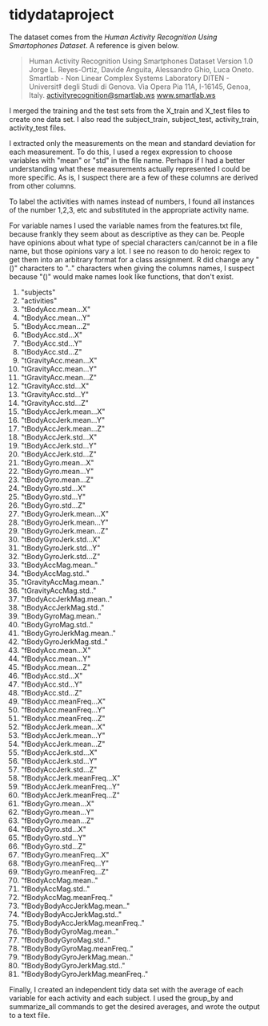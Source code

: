 # tidydataproject

The dataset comes from the *Human Activity Recognition Using Smartophones Dataset*.  A reference is given below.

>Human Activity Recognition Using Smartphones Dataset Version 1.0
>Jorge L. Reyes-Ortiz, Davide Anguita, Alessandro Ghio, Luca Oneto.
>Smartlab - Non Linear Complex Systems Laboratory
>DITEN - Universit‡ degli Studi di Genova.
>Via Opera Pia 11A, I-16145, Genoa, Italy.
>activityrecognition@smartlab.ws
>www.smartlab.ws

I merged the training and the test sets from the X_train and X_test files to create one data set. I also read the subject_train, subject_test, activity_train, activity_test files. 

I extracted only the measurements on the mean and standard deviation for each measurement.  To do this, I used a regex expression to choose variables with "mean" or "std" in the file name.  Perhaps if I had a better understanding what these measurements actually represented I could be more specific.  As is, I suspect there are a few of these columns are derived from other columns.  

To label the activities with names instead of numbers, I found all instances of the number 1,2,3, etc and substituted in the appropriate activity name.

For variable names I used the variable names from the features.txt file, because frankly they seem about as descriptive as they can be.  People have opinions about what type of special characters can/cannot be in a file name, but those opinions vary a lot. I see no reason to do heroic regex to get them into an arbitrary format for a class assignment.  R did change any "()" characters to ".." characters when giving the columns names, I suspect because "()" would make names look like functions, that don't exist.

1.  "subjects"
2.  "activities"
3.  "tBodyAcc.mean...X"
4.  "tBodyAcc.mean...Y"
5.  "tBodyAcc.mean...Z"
6.  "tBodyAcc.std...X"
7.  "tBodyAcc.std...Y"
8.  "tBodyAcc.std...Z"
9.  "tGravityAcc.mean...X"
10. "tGravityAcc.mean...Y"
11. "tGravityAcc.mean...Z"
12. "tGravityAcc.std...X"
13. "tGravityAcc.std...Y"
14. "tGravityAcc.std...Z"
15. "tBodyAccJerk.mean...X"
16. "tBodyAccJerk.mean...Y"
17. "tBodyAccJerk.mean...Z"
18. "tBodyAccJerk.std...X"
19. "tBodyAccJerk.std...Y"
20. "tBodyAccJerk.std...Z"
21. "tBodyGyro.mean...X"
22. "tBodyGyro.mean...Y"
23. "tBodyGyro.mean...Z"
24. "tBodyGyro.std...X"
25. "tBodyGyro.std...Y"
26. "tBodyGyro.std...Z"
27. "tBodyGyroJerk.mean...X"
28. "tBodyGyroJerk.mean...Y"
29. "tBodyGyroJerk.mean...Z"
30. "tBodyGyroJerk.std...X"
31. "tBodyGyroJerk.std...Y"
32. "tBodyGyroJerk.std...Z"
33. "tBodyAccMag.mean.."
34. "tBodyAccMag.std.."
35. "tGravityAccMag.mean.."
36. "tGravityAccMag.std.."
37. "tBodyAccJerkMag.mean.."
38. "tBodyAccJerkMag.std.."
39. "tBodyGyroMag.mean.."
40. "tBodyGyroMag.std.."
41. "tBodyGyroJerkMag.mean.."
42. "tBodyGyroJerkMag.std.."
43. "fBodyAcc.mean...X"
44. "fBodyAcc.mean...Y"
45. "fBodyAcc.mean...Z"
46. "fBodyAcc.std...X"
47. "fBodyAcc.std...Y"
48. "fBodyAcc.std...Z"
49. "fBodyAcc.meanFreq...X"
50. "fBodyAcc.meanFreq...Y"
51. "fBodyAcc.meanFreq...Z"
52. "fBodyAccJerk.mean...X"
53. "fBodyAccJerk.mean...Y"
54. "fBodyAccJerk.mean...Z"
55. "fBodyAccJerk.std...X"
56. "fBodyAccJerk.std...Y"
57. "fBodyAccJerk.std...Z"
58. "fBodyAccJerk.meanFreq...X"
59. "fBodyAccJerk.meanFreq...Y"
60. "fBodyAccJerk.meanFreq...Z"
61. "fBodyGyro.mean...X"
62. "fBodyGyro.mean...Y"
63. "fBodyGyro.mean...Z"
64. "fBodyGyro.std...X"
65. "fBodyGyro.std...Y"
66. "fBodyGyro.std...Z"
67. "fBodyGyro.meanFreq...X"
68. "fBodyGyro.meanFreq...Y"
69. "fBodyGyro.meanFreq...Z"
70. "fBodyAccMag.mean.."
71. "fBodyAccMag.std.."
72. "fBodyAccMag.meanFreq.."
73. "fBodyBodyAccJerkMag.mean.."
74. "fBodyBodyAccJerkMag.std.."
75. "fBodyBodyAccJerkMag.meanFreq.."
76. "fBodyBodyGyroMag.mean.."
77. "fBodyBodyGyroMag.std.."
78. "fBodyBodyGyroMag.meanFreq.."
79. "fBodyBodyGyroJerkMag.mean.."
80. "fBodyBodyGyroJerkMag.std.."
81. "fBodyBodyGyroJerkMag.meanFreq.."

Finally, I created an independent tidy data set with the average of each variable for each activity and each subject. I used the group_by and summarize_all commands to get the desired averages, and wrote the output to a text file.
